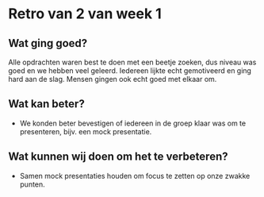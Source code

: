 # Retro van 2 van week 1

## Wat ging goed?
Alle opdrachten waren best te doen met een beetje zoeken, dus niveau was goed en we hebben veel geleerd. Iedereen lijkte echt gemotiveerd en ging hard aan de slag. Mensen gingen ook echt goed met elkaar om.

## Wat kan beter?
 - We konden beter bevestigen of iedereen in de groep klaar was om te presenteren, bijv. een mock presentatie. 

## Wat kunnen wij doen om het te verbeteren?
 - Samen mock presentaties houden om focus te zetten op onze zwakke punten.
